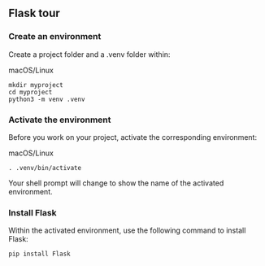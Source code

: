 ## Flask tour

### Create an environment
Create a project folder and a .venv folder within:

macOS/Linux
```
mkdir myproject
cd myproject
python3 -m venv .venv
```

### Activate the environment
Before you work on your project, activate the corresponding environment:

macOS/Linux

`. .venv/bin/activate`

Your shell prompt will change to show the name of the activated environment.

### Install Flask
Within the activated environment, use the following command to install Flask:

`pip install Flask`